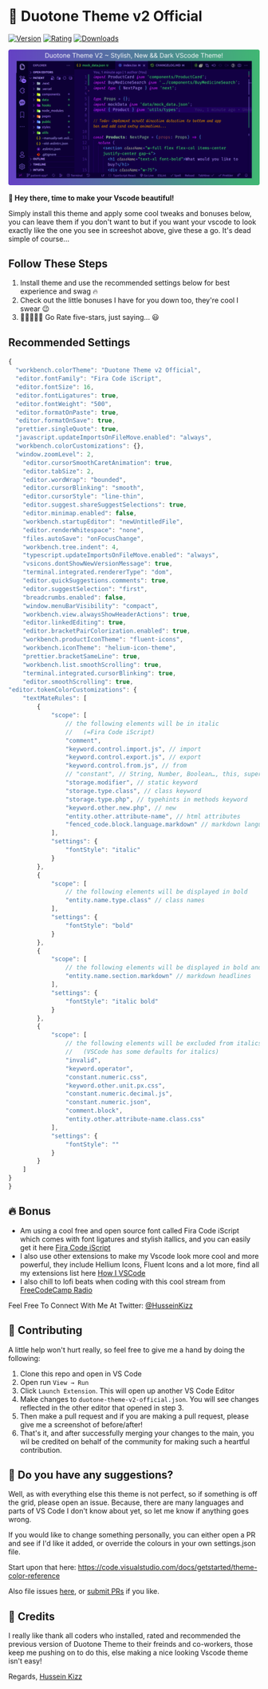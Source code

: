 # :city_sunset: Duotone Theme v2 Official

[![Version](https://vsmarketplacebadge.apphb.com/version/husseinkizz.duotone-theme-v2-official.svg?style=for-the-badge&colorA=462F86&colorB=40B873)](https://marketplace.visualstudio.com/items?itemName=husseinkizz.duotone-theme-v2-official)
[![Rating](https://vsmarketplacebadge.apphb.com/rating-star/husseinkizz.duotone-theme-v2-official.svg?style=for-the-badge&colorA=FFC600&colorB=FF9D00)](https://marketplace.visualstudio.com/items?itemName=husseinkizz.duotone-theme-v2-official)
[![Downloads](https://vsmarketplacebadge.apphb.com/downloads-short/husseinkizz.duotone-theme-v2-official.svg?style=for-the-badge&colorA=88FF00&colorB=00FF00CC)](https://marketplace.visualstudio.com/items?itemName=husseinkizz.duotone-theme-v2-official)

![Preview](https://raw.githubusercontent.com/Hussseinkizz/duotone-theme-v2-official/main/assets/Duotone%20Theme%20V2%20-%20Cover.png)

**👋 Hey there, time to make your Vscode beautiful!**

Simply install this theme and apply some cool tweaks and bonuses below, you can leave them if you don't want to but if you want your vscode to look exactly like the one you see in screeshot above, give these a go. It's dead simple of course...

## Follow These Steps

1. Install theme and use the recommended settings below for best experience and swag 🔥
2. Check out the little bonuses I have for you down too, they're cool I swear 😉
3. 🌟🌟🌟🌟🌟 Go Rate five-stars, just saying... 😃

## Recommended Settings

```js
{
  "workbench.colorTheme": "Duotone Theme v2 Official",
  "editor.fontFamily": "Fira Code iScript",
  "editor.fontSize": 16,
  "editor.fontLigatures": true,
  "editor.fontWeight": "500",
  "editor.formatOnPaste": true,
  "editor.formatOnSave": true,
  "prettier.singleQuote": true,
  "javascript.updateImportsOnFileMove.enabled": "always",
  "workbench.colorCustomizations": {},
  "window.zoomLevel": 2,
    "editor.cursorSmoothCaretAnimation": true,
    "editor.tabSize": 2,
    "editor.wordWrap": "bounded",
    "editor.cursorBlinking": "smooth",
    "editor.cursorStyle": "line-thin",
    "editor.suggest.shareSuggestSelections": true,
    "editor.minimap.enabled": false,
    "workbench.startupEditor": "newUntitledFile",
    "editor.renderWhitespace": "none",
    "files.autoSave": "onFocusChange",
    "workbench.tree.indent": 4,
    "typescript.updateImportsOnFileMove.enabled": "always",
    "vsicons.dontShowNewVersionMessage": true,
    "terminal.integrated.rendererType": "dom",
    "editor.quickSuggestions.comments": true,
    "editor.suggestSelection": "first",
    "breadcrumbs.enabled": false,
    "window.menuBarVisibility": "compact",
    "workbench.view.alwaysShowHeaderActions": true,
    "editor.linkedEditing": true,
    "editor.bracketPairColorization.enabled": true,
    "workbench.productIconTheme": "fluent-icons",
    "workbench.iconTheme": "helium-icon-theme",
    "prettier.bracketSameLine": true,
    "workbench.list.smoothScrolling": true,
    "terminal.integrated.cursorBlinking": true,
    "editor.smoothScrolling": true,
"editor.tokenColorCustomizations": {
    "textMateRules": [
        {
            "scope": [
                // the following elements will be in italic
                //   (=Fira Code iScript)
                "comment",
                "keyword.control.import.js", // import
                "keyword.control.export.js", // export
                "keyword.control.from.js", // from
                // "constant", // String, Number, Boolean…, this, super
                "storage.modifier", // static keyword
                "storage.type.class", // class keyword
                "storage.type.php", // typehints in methods keyword
                "keyword.other.new.php", // new
                "entity.other.attribute-name", // html attributes
                "fenced_code.block.language.markdown" // markdown language modifier
            ],
            "settings": {
                "fontStyle": "italic"
            }
        },
        {
            "scope": [
                // the following elements will be displayed in bold
                "entity.name.type.class" // class names
            ],
            "settings": {
                "fontStyle": "bold"
            }
        },
        {
            "scope": [
                // the following elements will be displayed in bold and italic
                "entity.name.section.markdown" // markdown headlines
            ],
            "settings": {
                "fontStyle": "italic bold"
            }
        },
        {
            "scope": [
                // the following elements will be excluded from italics
                //   (VSCode has some defaults for italics)
                "invalid",
                "keyword.operator",
                "constant.numeric.css",
                "keyword.other.unit.px.css",
                "constant.numeric.decimal.js",
                "constant.numeric.json",
                "comment.block",
                "entity.other.attribute-name.class.css"
            ],
            "settings": {
                "fontStyle": ""
            }
        }
    ]
}
}
```

## 🔥 Bonus

- Am using a cool free and open source font called Fira Code iScript which comes with font ligatures and stylish itallics, and you can easily get it here [Fira Code iScript](https://github.com/Hussseinkizz/FiraCodeiScript)
- I also use other extensions to make my Vscode look more cool and more powerful, they include Hellium Icons, Fluent Icons and a lot more, find all my extensions list here [How I VSCode](https://howivscode.com/Hussseinkizz)
- I also chill to lofi beats when coding with this cool stream from [FreeCodeCamp Radio](https://coderadio.freecodecamp.org)

Feel Free To Connect With Me At Twitter:  [@HusseinKizz](https://twitter.com/HusseinKizz)

## 🧡 Contributing

A little help won't hurt really, so feel free to give me a hand by doing the following:

1. Clone this repo and open in VS Code
2. Open run `View → Run`
3. Click `Launch Extension`. This will open up another VS Code Editor
4. Make changes to `duotone-theme-v2-official.json`. You will see changes reflected in the other editor that opened in step 3.
5. Then make a pull request and if you are making a pull request, please give me a screenshot of before/after!
6. That's it, and after successfully merging your changes to the main, you wil be credited on behalf of the community for making such a heartful contribution.

## 🤔 Do you have any suggestions?

Well, as with everything else this theme is not perfect, so if something is off the grid, please open an issue. Because, there are many languages and parts of VS Code I don't know about yet, so let me know if anything goes wrong.

If you would like to change something personally, you can either open a PR and see if I'd like it added, or override the colours in your own settings.json file.

Start upon that here: <https://code.visualstudio.com/docs/getstarted/theme-color-reference>

Also file issues [here](https://github.com/Hussseinkizz/duotone-theme-v2-official/issues), or [submit PRs](https://github.com/Hussseinkizz/duotone-theme-v2-official/pulls) if you like.

## 👏 Credits

I really like thank all coders who installed, rated and recommended the previous version of Duotone Theme to their freinds and co-workers, those keep me pushing on to do this, else making a nice looking Vscode theme isn't easy!

Regards, [Hussein Kizz](https://mailto:hssnkizz@gmail.com)
